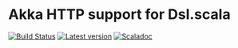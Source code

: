 # Akka HTTP support for Dsl.scala

[![Build Status](https://travis-ci.org/ThoughtWorksInc/Dsl.scala-akka-http.svg?branch=master)](https://travis-ci.org/ThoughtWorksInc/Dsl.scala-akka-http)
[![Latest version](https://index.scala-lang.org/ThoughtWorksInc/Dsl.scala-akka-http/latest.svg)](https://index.scala-lang.org/ThoughtWorksInc/Dsl.scala-akka-http)
[![Scaladoc](https://javadoc.io/badge/com.thoughtworks.dsl/keywords-akka-http-tapply_2.12.svg?label=scaladoc)](https://javadoc.io/page/com.thoughtworks.dsl/keywords-akka-http-tapply_2.12/latest/com/thoughtworks/dsl/keywords/akka/http/TApply.html)
